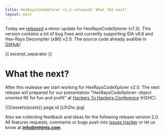 ```yaml
---
title: HexRaysCodeXplorer v1.2 released! What the next?
layout: post
---
```


Today we [released](https://github.com/REhints/HexRaysCodeXplorer/releases/tag/1.2) a minor update for HexRaysCodeXplorer (v1.2). This version contains a lot of bug fixes and currently supporting IDA v6.6 and Hex-Rays Decompiler (x86) v2.0. The source code already avalible in [GitHub](https://github.com/REhints/HexRaysCodeXplorer)!

{{ excerpt_separator }}

What the next?
=========================================

After this realease we start working for HexRaysCodeXplorer v2.0. The next release will prepared for our presentation "HexRaysCodeXplorer: object oriented RE for fun and profit" at [Hackers To Hackers Conference](https://www.h2hc.com.br/h2hc/en/) (H2HC).

![](/assets/posts{{ page.id }}/h2hc.jpg)

Also we collecting feedback and ideas for the following release version 2.0. All features requests, comments or bugs push into [issues tracker](https://github.com/REhints/HexRaysCodeXplorer/issues) or let us know at **info@rehints.com**.